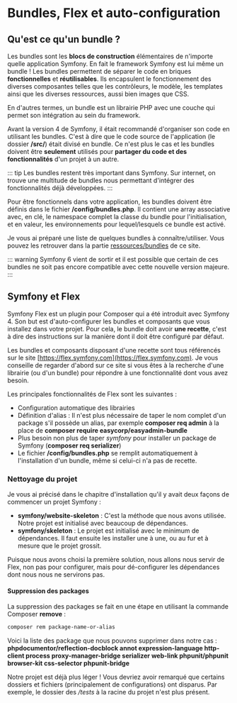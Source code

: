 # Bundles, Flex et auto-configuration

## Qu'est ce qu'un bundle ?
Les bundles sont les **blocs de construction** élémentaires de n'importe quelle application Symfony. En fait le framework Symfony est lui même un bundle ! Les bundles permettent de séparer le code en briques **fonctionnelles** et **réutilisables**. Ils encapsulent le fonctionnement des diverses composantes telles que les contrôleurs, le modèle, les templates ainsi que les diverses ressources, aussi bien images que CSS.

En d'autres termes, un bundle est un librairie PHP avec une couche qui permet son intégration au sein du framework.

Avant la version 4 de Symfony, il était recommandé d'organiser son code en utilisant les bundles. C'est à dire que le code source de l'application (le dossier **/src/**) était divisé en bundle. Ce n'est plus le cas et les bundles doivent être **seulement** utilisés pour **partager du code et des fonctionnalités** d'un projet à un autre.

::: tip
Les bundles restent très important dans Symfony. Sur internet, on trouve une multitude de bundles nous permettant d'intégrer des fonctionnalités déjà développées.
:::

Pour être fonctionnels dans votre application, les bundles doivent être définis dans le fichier **/config/bundles.php**. Il contient une array associative avec, en clé, le namespace complet la classe du bundle pour l'initialisation, et en valeur, les environnements pour lequel/lesquels ce bundle est activé.

Je vous ai préparé une liste de quelques bundles à connaître/utiliser. Vous pouvez les retrouver dans la partie [ressources/bundles](/ressources/bundles.html) de ce site.

::: warning
Symfony 6 vient de sortir et il est possible que certain de ces bundles ne soit pas encore compatible avec cette nouvelle version majeure.
:::

## Symfony et Flex

Symfony Flex est un plugin pour Composer qui a été introduit avec Symfony 4. Son but est d'auto-configurer les bundles et composants que vous installez dans votre projet. Pour cela, le bundle doit avoir **une recette**, c'est à dire des instructions sur la manière dont il doit être configuré par défaut.

Les bundles et composants disposant d'une recette sont tous référencés sur le site [https://flex.symfony.com](https://flex.symfony.com). Je vous conseille de regarder d'abord sur ce site si vous êtes à la recherche d'une librairie (ou d'un bundle) pour répondre à une fonctionnalité dont vous avez besoin.

Les principales fonctionnalités de Flex sont les suivantes :
- Configuration automatique des librairies
- Définition d'alias : Il n'est plus nécessaire de taper le nom complet d'un package s'il possède un alias, par exemple **composer req admin** à la place de **composer require easycorp/easyadmin-bundle**
- Plus besoin non plus de taper *symfony* pour installer un package de Symfony (**composer req serializer**)
- Le fichier **/config/bundles.php** se remplit automatiquement à l'installation d'un bundle, même si celui-ci n'a pas de recette.

### Nettoyage du projet

Je vous ai précisé dans le chapitre d'installation qu'il y avait deux façons de commencer un projet Symfony :
- **symfony/website-skeleton** : C'est la méthode que nous avons utilisée. Notre projet est initialisé avec beaucoup de dépendances.
- **symfony/skeleton** : Le projet est initialisé avec le minimum de dépendances. Il faut ensuite les installer une à une, ou au fur et à mesure que le projet grossit.

Puisque nous avons choisi la première solution, nous allons nous servir de Flex, non pas pour configurer, mais pour dé-configurer les dépendances dont nous nous ne servirons pas.

<!-- #### Unpack le pack

Pour faciliter l'installation avec Flex, certaines dépendances ont été groupées par pack. Nous avons besoin de supprimer une seule dépendances du pack **symfony/orm-pack**, donc on va commencer par le dépacker pour faire apparaître les dépendances explicitement.

``` bash
composer unpack orm
``` -->

#### Suppression des packages

La suppression des packages se fait en une étape en utilisant la commande Composer **remove** :
``` bash
composer rem package-name-or-alias
```

Voici la liste des package que nous pouvons supprimer dans notre cas : **phpdocumentor/reflection-docblock annot expression-language http-client process proxy-manager-bridge serializer web-link phpunit/phpunit browser-kit css-selector phpunit-bridge**

Notre projet est déjà plus léger ! Vous devriez avoir remarqué que certains dossiers et fichiers (principalement de configurations) ont disparus. Par exemple, le dossier des */tests* à la racine du projet n'est plus présent. 

<!--
#### Comparaison

Et voilà, notre projet est déjà un peu plus léger ! Regardons ce qui a changé :

##### Le dossier /config/packages

![config packages](/img/flex/config.png)

Quatre fichiers de configuration ont disparu : **translation.yaml**, **sensio_framework_extra.yaml**, **security.yaml** et **doctrine_migrations.yaml**

##### composer.json

![Le fichier composer.json](/img/flex/composer-json.png)

C'est le fichier qui a le plus changer, même si il reste encore pas mal de dépendances !

##### vendor

![Le dossier vendor](/img/flex/vendor.png)

Il faudrait regarder les sous-dossier ici pour voir une réelle différence, mais quand même plusieurs dossiers ont disparus.

##### Bundles

![Les bundles](/img/flex/bundles.png)

Là aussi, trois bundles de moins. Toujours ça de moins à instancier : **SensioFrameworkExtraBundle**, **SecurityBundle** et **DoctrineMigrationsBundle**
-->
